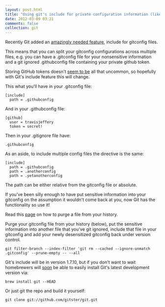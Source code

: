 ```yaml
---
layout: post.html
title: "Using git's include for private configuration information (like github tokens)"
date: 2012-03-09 03:21
comments: false
collection: git
---
```


Recently Git added an [amazingly needed feature](https://github.com/git/git/commit/9b25a0b52e09400719366f0a33d0d0da98bbf7b0),
include for gitconfig files.

This means that you can split your gitconfig configurations across multiple
files, e.g. you can have a .gitconfig file for your nonsensitive information and a
git ignored .githubconfig file containing your private github token.

Storing GitHub tokens doesn't [seem to be](https://github.com/search?q=token+path%3A.gitconfig&repo=&langOverride=&start_value=1&type=Code&language=)
all that uncommon, so hopefully with Git's include feature this will change.

This what you'll have in your .gitconfig file:

```
[include]
  path = .githubconfig
```

And in your .githubconfig file:

```
[github]
  user = travisjeffery
  token = secret!
```

Then in your .gitignore file have:

```
.githubconfig
```

As an aside, to include multiple config files the directive is the same:

```
[include]
  path = .githubconfig
  path = .anotherconfig
  path = .yetanotherconfig
```

The path can be either relative from the gitconfig file or absolute.

If you've been silly enough to have put sensitive information into your
gitconfig on the assumption it wouldn't come back at you, now Git has the
functionality so use it!

Read this [page](http://help.github.com/remove-sensitive-data/) on how to purge
a file from your history.

Purge your gitconfig file from your history (below), put the sensitive information into
another file that you've git ignored, include that file in your gitconfig and
add your newly desensitized gitconfig back under version control.

```
git filter-branch --index-filter 'git rm --cached --ignore-unmatch .gitconfig' --prune-empty -- --all
```

Git's include will be in version 1.7.10, but if you don't want to wait
homebrewers will [soon](https://github.com/mxcl/homebrew/pull/10806) be able to easily
install Git's latest development version via:

`brew install git --HEAD`

Or just git the repo and build it yourself:

`git clone git://github.com/gitster/git.git`
